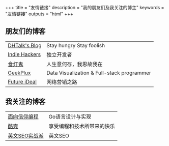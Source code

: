 +++
title = "友情链接"
description = "我的朋友们及我关注的博主"
keywords = "友情链接"
outputs = "html"
+++

## 朋友们的博客

| | |
| -- | -- |
| [DHTalk's Blog](http://zhangdinghao.cn/) | Stay hungry Stay foolish |
| [Indie Hackers](https://indiehackers.net/) | 独立开发者 |
| [食灯鬼](https://shidenggui.com/) | 人生意何存，我思故我在 |
| [GeekPlux](https://geekplux.com/) | Data Visualization & Full-stack programmer |
| [Future iDeal](https://www.fi-ads.com/) | 网络营销之路 |

## 我关注的博客

| | |
| -- | -- |
| [面向信仰编程](https://draveness.me/) | Go语言设计与实现 |
| [酷壳](https://coolshell.cn/) | 享受编程和技术所带来的快乐 |
| [英文SEO实战派](https://www.seoactionblog.com/) | 英文SEO |
